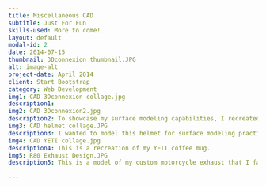 ```yaml
---
title: Miscellaneous CAD
subtitle: Just For Fun 
skills-used: More to come!
layout: default
modal-id: 2
date: 2014-07-15
thumbnail: 3Dconnexion thumbnail.JPG
alt: image-alt
project-date: April 2014
client: Start Bootstrap
category: Web Development
img1: CAD 3Dconnexion collage.jpg
description1:
img2: CAD 3Dconnexion2.jpg
description2: To showcase my surface modeling capabilities, I recreated the 3D mouse I use for CAD modeling. 
img3: CAD helmet collage.JPG
description3: I wanted to model this helmet for surface modeling practice. 
img4: CAD YETI collage.jpg
description4: This is a recreation of my YETI coffee mug.
img5: R80 Exhaust Design.JPG
description5: This is a model of my custom motorcycle exhaust that I fabricated from stainless steel. 

---
```

